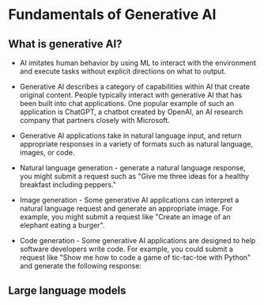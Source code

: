 # Fundamentals of Generative AI

## What is generative AI?
* AI imitates human behavior by using ML to interact with the environment and execute tasks without explicit directions on what to output.
* Generative AI describes a category of capabilities within AI that create original content. People typically interact with generative AI that has been built into chat applications. One popular example of such an application is ChatGPT, a chatbot created by OpenAI, an AI research company that partners closely with Microsoft.
* Generative AI applications take in natural language input, and return appropriate responses in a variety of formats such as natural language, images, or code.

* Natural language generation - generate a natural language response, you might submit a request such as "Give me three ideas for a healthy breakfast including peppers."

* Image generation - Some generative AI applications can interpret a natural language request and generate an appropriate image. For example, you might submit a request like "Create an image of an elephant eating a burger".

* Code generation - Some generative AI applications are designed to help software developers write code. For example, you could submit a request like "Show me how to code a game of tic-tac-toe with Python" and generate the following response:

## Large language models
